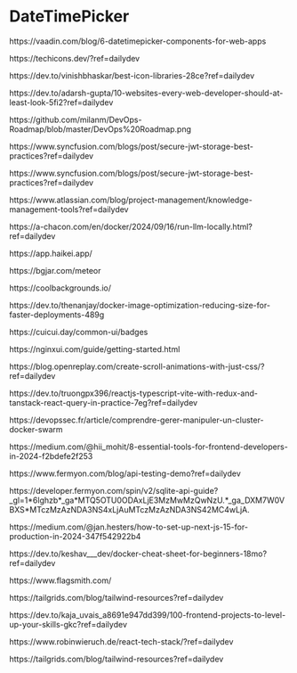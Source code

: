 # DateTimePicker
<p>https://vaadin.com/blog/6-datetimepicker-components-for-web-apps</p>
<p>https://techicons.dev/?ref=dailydev</p>
<p>https://dev.to/vinishbhaskar/best-icon-libraries-28ce?ref=dailydev</p>
<p>https://dev.to/adarsh-gupta/10-websites-every-web-developer-should-at-least-look-5fi2?ref=dailydev</p>
<p>https://github.com/milanm/DevOps-Roadmap/blob/master/DevOps%20Roadmap.png</p>
<p>https://www.syncfusion.com/blogs/post/secure-jwt-storage-best-practices?ref=dailydev</p>
<p>https://www.syncfusion.com/blogs/post/secure-jwt-storage-best-practices?ref=dailydev</p>
<p>https://www.atlassian.com/blog/project-management/knowledge-management-tools?ref=dailydev</p>
<p>https://a-chacon.com/en/docker/2024/09/16/run-llm-locally.html?ref=dailydev</p>
<p>https://app.haikei.app/</p>
<p>https://bgjar.com/meteor</p>
<p>https://coolbackgrounds.io/</p>
<p>https://dev.to/thenanjay/docker-image-optimization-reducing-size-for-faster-deployments-489g</p>
<p>https://cuicui.day/common-ui/badges</p>
<p>https://nginxui.com/guide/getting-started.html</p>
<p>https://blog.openreplay.com/create-scroll-animations-with-just-css/?ref=dailydev</p>
<p>https://dev.to/truongpx396/reactjs-typescript-vite-with-redux-and-tanstack-react-query-in-practice-7eg?ref=dailydev</p>
<p>https://devopssec.fr/article/comprendre-gerer-manipuler-un-cluster-docker-swarm</p>
<p>https://medium.com/@hii_mohit/8-essential-tools-for-frontend-developers-in-2024-f2bdefe2f253</p>
<p>https://www.fermyon.com/blog/api-testing-demo?ref=dailydev</p>
<p>https://developer.fermyon.com/spin/v2/sqlite-api-guide?_gl=1*6lghzb*_ga*MTQ5OTU0ODAxLjE3MzMwMzQwNzU.*_ga_DXM7W0VBXS*MTczMzAzNDA3NS4xLjAuMTczMzAzNDA3NS42MC4wLjA.</p>
<p>https://medium.com/@jan.hesters/how-to-set-up-next-js-15-for-production-in-2024-347f542922b4</p>
<p>https://dev.to/keshav___dev/docker-cheat-sheet-for-beginners-18mo?ref=dailydev</p>
<p>https://www.flagsmith.com/</p>
<p>https://tailgrids.com/blog/tailwind-resources?ref=dailydev</p>
<p>https://dev.to/kaja_uvais_a8691e947dd399/100-frontend-projects-to-level-up-your-skills-gkc?ref=dailydev</p>
<p>https://www.robinwieruch.de/react-tech-stack/?ref=dailydev</p>https://tailgrids.com/blog/tailwind-resources?ref=dailydev

